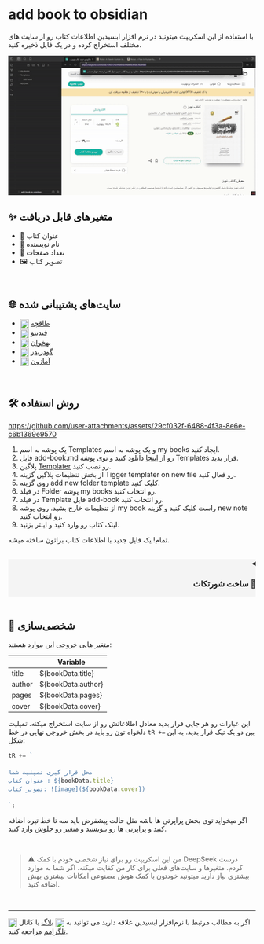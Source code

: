 
# add book to obsidian

با استفاده از این اسکریپت میتونید در نرم افزار ابسیدین اطلاعات کتاب رو از سایت های مختلف استخراج کرده و در یک فایل ذخیره کنید. 

![demo](addbookdemo.gif)

## ✨ متغیر‌های قابل دریافت
- 📕 عنوان کتاب
- 👤 نام نویسنده
- 📄 تعداد صفحات
- 🖼️ تصویر کتاب

<br>

## 🌐 سایت‌های پشتیبانی شده
- <img src="https://www.google.com/s2/favicons?sz=64&amp;domain=https%3a%2f%2ftaaghche.com%2f" width="18px" height="18px" align="center"> [طاقچه](https://taaghche.com/)
- <img src="https://www.google.com/s2/favicons?sz=64&amp;domain=https%3a%2f%2ffidibo.com%2f" width="18px" height="18px" align="center"> [فیدیبو](https://fidibo.com/)
- <img src="https://www.google.com/s2/favicons?sz=64&amp;domain=https%3a%2f%2fbehkhaan.ir%2f" width="18px" height="18px" align="center"> [بهخوان](https://behkhaan.ir/)
- <img src="https://www.google.com/s2/favicons?sz=64&amp;domain=https%3a%2f%2fwww.goodreads.com%2f" width="18px" height="18px" align="center"> [گودریدز](https://www.goodreads.com/)
- <img src="https://www.google.com/s2/favicons?sz=64&amp;domain=https%3a%2f%2fwww.amazon.com%2f" width="18px" height="18px" align="center"> [آمازون](https://www.amazon.com/)

<br>

## 🛠️ روش استفاده

https://github.com/user-attachments/assets/29cf032f-6488-4f3a-8e6e-c6b1369e9570

1. یک پوشه به اسم Templates و یک پوشه به اسم my books ایجاد کنید.
2. فایل add-book.md رو از [اینجا](./Templates/add-book.md) دانلود کنید و توی پوشه Templates قرار بدید.
3. پلاگین [Templater](https://obsidian.md/plugins?id=templater-obsidian) رو نصب کنید.
4. از بخش تنظیمات پلاگین گزینه Tigger templater on new file رو فعال کنید.
5. روی گزینه add new folder template کلیک کنید.
6. در فیلد Folder پوشه my books رو انتخاب کنید.
7. در فیلد Template فایل add-book رو انتخاب کنید.
8. از تنظیمات خارج بشید. روی پوشه my book راست کلیک کنید و گزینه new note رو انتخاب کنید.
9. لینک کتاب رو وارد کنید و اینتر بزنید.

تمام! یک فایل جدید با اطلاعات کتاب براتون ساخته میشه.

<br>

<details dir="rtl" style="background-color: #a3a3a31a !important"><summary><h3>🚀 ساخت شورتکات</h3></summary>
از پلاگین quick add هم میتونید استفاده کنید. براتون یه دستور جدید میسازه و اجازه میده براش شورتکات مشخص کنید. 

<br>

https://github.com/user-attachments/assets/42b99ec3-c517-44ff-b15e-11684298ffcb

<ol>
  <li>پلاگین <a href="https://obsidian.md/plugins?id=quickadd">quick add</a> رو نصب کنید و وارد تنظیمات پلاگین بشید.</li>
  <li>در فیلد name یک اسم انتخاب کنید، مثلا add book.</li>
  <li>حالت Template رو انتخاب کنید و گزینه Add choice رو بزنید.</li>
  <li>یک ردیف جدید ساخته میشه. روی آیکون تنظیمات ⚙️ بزنید.</li>
  <li>از بخش Template Path تمپلیت add book رو انتخاب کنید.</li>
  <li>گزینه File name Format رو فعال کنید اما فیلدش رو خالی بگذارید.</li>
  <li>گزینه Create in folder رو فعال کنید و در فیلد Folder path پوشه my books رو انتخاب کنید.</li>
  <li>گزینه Open رو فعال کنید که بعد از اضافه کردن فایلش رو باز کنه.</li>
  <li>از تنظیمات خارج بشید، آیکون⚡رو فعال کنید.</li>
  <li>حالا از بخش Hotkeys در تنظیمات ابسیدین میتونید برای دستور add book یک شورتکات مشخص کنید.</li>
</ol>
</details>

<br>

## 📝 شخصی‌سازی

متغیر هایی خروجی این موارد هستند:

|        | Variable           |
| ------ | ------------------ |
| title  | ${bookData.title}  |
| author | ${bookData.author} |
| pages  | ${bookData.pages}  |
| cover  | ${bookData.cover}  |

این عبارات رو هر جایی قرار بدید معادل اطلاعاتش رو از سایت استخراج میکنه. تمپلیت دلخواه تون رو باید در بخش خروجی نهایی در خط `tR +=` بین دو بک تیک قرار بدید. به این شکل:
```js
tR += `

محل قرار گیری تمپلیت شما
عنوان کتاب : ${bookData.title}
تصویر کتاب: ![image](${bookData.cover})

`;
```

اگر میخواید توی بخش پراپرتی ها باشه مثل حالت پیشفرض باید سه تا خط تیره اضافه کنید و پراپرتی ها رو بنویسید و متغیر رو جلوش وارد کنید.

<br>

> ⚠ من این اسکریپت رو برای نیاز شخصی خودم با کمک DeepSeek درست کردم. متغیرها و سایت‌های فعلی برای کار من کفایت میکنه. اگر شما به موارد بیشتری نیاز دارید میتونید خودتون با کمک هوش مصنوعی امکانات بیشتری بهش اضافه کنید.

<br>

---


اگر به مطالب مرتبط با نرم‌افزار ابسیدین علاقه دارید می توانید به <img src="https://www.google.com/s2/favicons?sz=32&domain=ifard.ir" width="18px" height="18px" align="center"> [بلاگ](https://ifard.ir/) یا کانال <img src="https://www.google.com/s2/favicons?sz=32&domain=telegram.org" width="18px" height="18px" align="center"> [تلگرامم](https://t.me/ifard_ir/) مراجعه کنید. 

